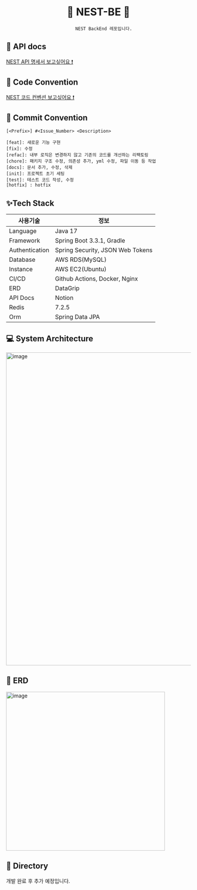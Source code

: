 <div align="center">

# 🌰 NEST-BE 🌰

```
    NEST BackEnd 레포입니다.

```

</div>

## 🍑 API docs

[NEST API 명세서 보고싶어요 ❗](https://saa-study.notion.site/NEST-API-374ac9afc6a041d1bc030242da3cc321?pvs=4)

## 🍋 Code Convention

[NEST 코드 컨벤션 보고싶어요 ❗](https://www.notion.so/Spring-Code-Convention-0cfa9fdc0083460d868c15bb4ebe3df5?pvs=21)

## 💌 Commit Convention

```
[<Prefix>] #<Issue_Number> <Description>

```

```
[feat]: 새로운 기능 구현
[fix]: 수정
[refac]: 내부 로직은 변경하지 않고 기존의 코드를 개선하는 리팩토링
[chore]: 패키지 구조 수정, 의존성 추가, yml 수정, 파일 이동 등 작업
[docs]: 문서 추가, 수정, 삭제
[init]: 프로젝트 초기 세팅
[test]: 테스트 코드 작성, 수정
[hotfix] : hotfix

```

## ✨Tech Stack

| 사용기술 | 정보 |
| --- | --- |
| Language | Java 17 |
| Framework | Spring Boot 3.3.1, Gradle |
| Authentication | Spring Security, JSON Web Tokens |
| Database | AWS RDS(MySQL) |
| Instance | AWS EC2(Ubuntu) |
| CI/CD | Github Actions, Docker, Nginx |
| ERD | DataGrip |
| API Docs | Notion |
| Redis | 7.2.5 |
| Orm | Spring Data JPA |

## 💻 System Architecture

<img width="853" alt="image" src="https://github.com/user-attachments/assets/472ed304-10a5-43dc-bfce-afa705fcd875">

## 🌱 ERD

<img width="433" alt="image" src="https://github.com/user-attachments/assets/867f6ae3-20a3-413a-b4f4-05eb62656b97">

## 📂 Directory

개발 완료 후 추가 예정입니다.

